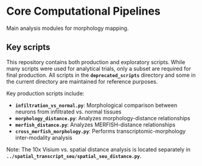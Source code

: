# Core Computational Pipelines  
Main analysis modules for morphology mapping.

## Key scripts
This repository contains both production and exploratory scripts. While many scripts were used for analytical trials, only a subset are required for final production. All scripts in the **`deprecated_scripts`** directory and some in the current directory are maintained for reference purposes.

Key production scripts include:
- **`infiltration_vs_normal.py`**: Morphological comparison between neurons from infiltrated vs. normal tissues
- **`morphology_distance.py`**: Analyzes morphology-distance relationships
- **`merfish_distance.py`**: Analyzes MERFISH-distance relationships
- **`cross_merfish_morphology.py`**: Performs transcriptomic-morphology inter-modality analysis

Note: The 10x Visium vs. spatial distance analysis is located separately in **`../spatial_transcript_seu/spatial_seu_distance.py`**.


